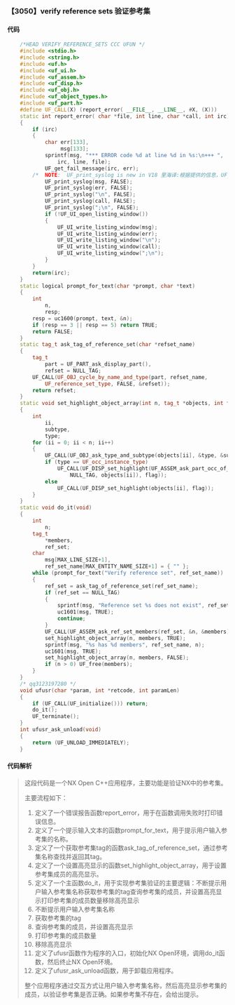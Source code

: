 ### 【3050】verify reference sets 验证参考集

#### 代码

```cpp
    /*HEAD VERIFY_REFERENCE_SETS CCC UFUN */  
    #include <stdio.h>  
    #include <string.h>  
    #include <uf.h>  
    #include <uf_ui.h>  
    #include <uf_assem.h>  
    #include <uf_disp.h>  
    #include <uf_obj.h>  
    #include <uf_object_types.h>  
    #include <uf_part.h>  
    #define UF_CALL(X) (report_error( __FILE__, __LINE__, #X, (X)))  
    static int report_error( char *file, int line, char *call, int irc)  
    {  
        if (irc)  
        {  
            char err[133],  
                 msg[133];  
            sprintf(msg, "*** ERROR code %d at line %d in %s:\n+++ ",  
                irc, line, file);  
            UF_get_fail_message(irc, err);  
        /*  NOTE:  UF_print_syslog is new in V18 里海译:根据提供的信息，UF_print_syslog是V18版本中新增的函数。 */  
            UF_print_syslog(msg, FALSE);  
            UF_print_syslog(err, FALSE);  
            UF_print_syslog("\n", FALSE);  
            UF_print_syslog(call, FALSE);  
            UF_print_syslog(";\n", FALSE);  
            if (!UF_UI_open_listing_window())  
            {  
                UF_UI_write_listing_window(msg);  
                UF_UI_write_listing_window(err);  
                UF_UI_write_listing_window("\n");  
                UF_UI_write_listing_window(call);  
                UF_UI_write_listing_window(";\n");  
            }  
        }  
        return(irc);  
    }  
    static logical prompt_for_text(char *prompt, char *text)  
    {  
        int  
            n,  
            resp;  
        resp = uc1600(prompt, text, &n);  
        if (resp == 3 || resp == 5) return TRUE;  
        return FALSE;  
    }  
    static tag_t ask_tag_of_reference_set(char *refset_name)  
    {  
        tag_t  
            part = UF_PART_ask_display_part(),  
            refset = NULL_TAG;  
        UF_CALL(UF_OBJ_cycle_by_name_and_type(part, refset_name,  
            UF_reference_set_type, FALSE, &refset));  
        return refset;  
    }  
    static void set_highlight_object_array(int n, tag_t *objects, int flag)  
    {  
        int  
            ii,  
            subtype,  
            type;  
        for (ii = 0; ii < n; ii++)  
        {  
            UF_CALL(UF_OBJ_ask_type_and_subtype(objects[ii], &type, &subtype));  
            if (type == UF_occ_instance_type)  
                UF_CALL(UF_DISP_set_highlight(UF_ASSEM_ask_part_occ_of_inst(  
                    NULL_TAG, objects[ii]), flag));  
            else  
                UF_CALL(UF_DISP_set_highlight(objects[ii], flag));  
        }  
    }  
    static void do_it(void)  
    {  
        int  
            n;  
        tag_t  
            *members,  
            ref_set;  
        char  
            msg[MAX_LINE_SIZE+1],  
            ref_set_name[MAX_ENTITY_NAME_SIZE+1] = { "" };  
        while (prompt_for_text("Verify reference set", ref_set_name))  
        {  
            ref_set = ask_tag_of_reference_set(ref_set_name);  
            if (ref_set == NULL_TAG)  
            {  
                sprintf(msg, "Reference set %s does not exist", ref_set_name);  
                uc1601(msg, TRUE);  
                continue;  
            }  
            UF_CALL(UF_ASSEM_ask_ref_set_members(ref_set, &n, &members));  
            set_highlight_object_array(n, members, TRUE);  
            sprintf(msg, "%s has %d members", ref_set_name, n);  
            uc1601(msg, TRUE);  
            set_highlight_object_array(n, members, FALSE);  
            if (n > 0) UF_free(members);  
        }  
    }  
    /* qq3123197280 */  
    void ufusr(char *param, int *retcode, int paramLen)  
    {  
        if (UF_CALL(UF_initialize())) return;  
        do_it();  
        UF_terminate();  
    }  
    int ufusr_ask_unload(void)  
    {  
        return (UF_UNLOAD_IMMEDIATELY);  
    }

```

#### 代码解析

> 这段代码是一个NX Open C++应用程序，主要功能是验证NX中的参考集。
>
> 主要流程如下：
>
> 1. 定义了一个错误报告函数report_error，用于在函数调用失败时打印错误信息。
> 2. 定义了一个提示输入文本的函数prompt_for_text，用于提示用户输入参考集的名称。
> 3. 定义了一个获取参考集tag的函数ask_tag_of_reference_set，通过参考集名称查找并返回其tag。
> 4. 定义了一个设置高亮显示的函数set_highlight_object_array，用于设置参考集成员的高亮显示。
> 5. 定义了一个主函数do_it，用于实现参考集验证的主要逻辑：不断提示用户输入参考集名称获取参考集的tag查询参考集的成员，并设置高亮显示打印参考集的成员数量移除高亮显示
> 6. 不断提示用户输入参考集名称
> 7. 获取参考集的tag
> 8. 查询参考集的成员，并设置高亮显示
> 9. 打印参考集的成员数量
> 10. 移除高亮显示
> 11. 定义了ufusr函数作为程序的入口，初始化NX Open环境，调用do_it函数，然后终止NX Open环境。
> 12. 定义了ufusr_ask_unload函数，用于卸载应用程序。
>
> 整个应用程序通过交互方式让用户输入参考集名称，然后高亮显示参考集的成员，以验证参考集是否正确。如果参考集不存在，会给出提示。
>
